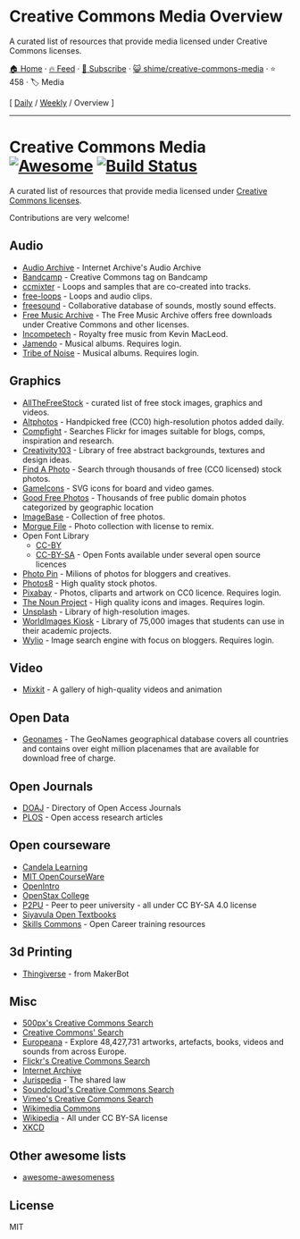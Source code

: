 # Creative Commons Media Overview

A curated list of resources that provide media licensed under Creative Commons licenses.

[🏠 Home](/README.md) · [🔥 Feed](https://www.trackawesomelist.com/shime/creative-commons-media/rss.xml) · [📮 Subscribe](https://trackawesomelist.us17.list-manage.com/subscribe?u=d2f0117aa829c83a63ec63c2f&id=36a103854c) · [😺 shime/creative-commons-media](https://github.com/shime/creative-commons-media) · ⭐ 458 · 🏷️ Media

[ [Daily](/content/shime/creative-commons-media/README.md) / [Weekly](/content/shime/creative-commons-media/week/README.md) / Overview ]

---

# Creative Commons Media [![Awesome](https://cdn.rawgit.com/sindresorhus/awesome/d7305f38d29fed78fa85652e3a63e154dd8e8829/media/badge.svg)](https://github.com/sindresorhus/awesome) [![Build Status](https://travis-ci.org/shime/creative-commons-media.svg?branch=master)](https://travis-ci.org/shime/creative-commons-media)

A curated list of resources that provide media licensed under [Creative Commons licenses](https://creativecommons.org/licenses/).

Contributions are very welcome!

## Audio

*   [Audio Archive](https://archive.org/details/audio) - Internet Archive's Audio Archive
*   [Bandcamp](https://bandcamp.com/tag/creative-commons) - Creative Commons tag on Bandcamp
*   [ccmixter](http://ccmixter.org/) - Loops and samples that are co-created into tracks.
*   [free-loops](http://free-loops.com/) - Loops and audio clips.
*   [freesound](http://www.freesound.org/) - Collaborative database of sounds, mostly sound effects.
*   [Free Music Archive](https://www.freemusicarchive.org/) - The Free Music Archive offers free downloads under Creative Commons and other licenses.
*   [Incompetech](http://incompetech.com/music/) - Royalty free music from Kevin MacLeod.
*   [Jamendo](http://jamendo.com) - Musical albums. Requires login.
*   [Tribe of Noise](http://www.tribeofnoise.com/) - Musical albums. Requires login.

## Graphics

*   [AllTheFreeStock](http://allthefreestock.com/) - curated list of free stock images, graphics and videos.
*   [Altphotos](https://altphotos.com) - Handpicked free (CC0) high-resolution photos added daily.
*   [Compfight](http://www.compfight.com/) - Searches Flickr for images suitable for blogs, comps, inspiration and research.
*   [Creativity103](http://creativity103.com/) - Library of free abstract backgrounds, textures and design ideas.
*   [Find A Photo](http://finda.photo/) - Search through thousands of free (CC0 licensed) stock photos.
*   [GameIcons](http://game-icons.net/) - SVG icons for board and video games.
*   [Good Free Photos](https://www.goodfreephotos.com) - Thousands of free public domain photos categorized by geographic location
*   [ImageBase](http://imagebase.net/) - Collection of free photos.
*   [Morgue File](http://www.morguefile.com/archive/) - Photo collection with license to remix.
*   Open Font Library
    *   [CC-BY](https://fontlibrary.org/en/search?license=CC-BY)
    *   [CC-BY-SA](https://fontlibrary.org/en/search?license=CC-BY-SA) - Open Fonts available under several open source licences
*   [Photo Pin](http://photopin.com/) - Milions of photos for bloggers and creatives.
*   [Photos8](http://photos8.com/) - High quality stock photos.
*   [Pixabay](https://pixabay.com/) - Photos, cliparts and artwork on CC0 licence. Requires login.
*   [The Noun Project](http://thenounproject.com/) - High quality icons and images. Requires login.
*   [Unsplash](https://unsplash.com/) - Library of high-resolution images.
*   [WorldImages Kiosk](http://worldimages.sjsu.edu/) - Library of 75,000 images that students can use in their academic projects.
*   [Wylio](http://wylio.com/) - Image search engine with focus on bloggers. Requires login.

## Video

*   [Mixkit](https://mixkit.co/) - A gallery of high-quality videos and animation

## Open Data

*   [Geonames](http://www.geonames.org/) - The GeoNames geographical database covers all countries and contains over eight million placenames that are available for download free of charge.

## Open Journals

*   [DOAJ](https://doaj.org/) - Directory of Open Access Journals
*   [PLOS](https://www.plos.org/) - Open access research articles

## Open courseware

*   [Candela Learning](https://courses.candelalearning.com/catalog/lumen)
*   [MIT OpenCourseWare](http://ocw.mit.edu)
*   [OpenIntro](https://www.openintro.org/)
*   [OpenStax College](https://www.openstaxcollege.org/)
*   [P2PU](https://www.p2pu.org/en/) - Peer to peer university - all under CC BY-SA 4.0 license
*   [Siyavula Open Textbooks](http://www.siyavula.com/work-oer.html#BOOKS)
*   [Skills Commons](https://www.skillscommons.org/) - Open Career training resources

## 3d Printing

*   [Thingiverse](https://www.thingiverse.com/) - from MakerBot

## Misc

*   [500px's Creative Commons Search](http://500px.com/creativecommons)
*   [Creative Commons' Search](http://search.creativecommons.org/)
*   [Europeana](http://www.europeana.eu/portal/) - Explore 48,427,731 artworks, artefacts, books, videos and sounds from across Europe.
*   [Flickr's Creative Commons Search](https://www.flickr.com/creativecommons/)
*   [Internet Archive](https://archive.org)
*   [Jurispedia](http://jurispedia.org) - The shared law
*   [Soundcloud's Creative Commons Search](https://soundcloud.com/search/sounds?filter.license=to_share)
*   [Vimeo's Creative Commons Search](http://vimeo.com/creativecommons)
*   [Wikimedia Commons](http://commons.wikimedia.org/)
*   [Wikipedia](https://wikipedia.org) - All under CC BY-SA license
*   [XKCD](https://xkcd.com/)

## Other awesome lists

*   [awesome-awesomeness](https://github.com/bayandin/awesome-awesomeness)

## License

MIT

